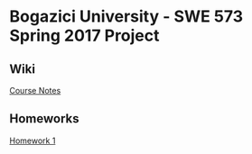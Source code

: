 # Bogazici University - SWE 573 Spring 2017 Project



## Wiki
[Course Notes](https://github.com/fatiharaci/Spring2017Swe573/wiki/Course-Notes)



## Homeworks
[Homework 1](https://github.com/fatiharaci/Spring2017Swe573/wiki/Homework-1)
